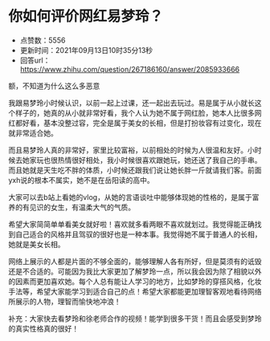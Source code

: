 # 你如何评价网红易梦玲？
- 点赞数：5556
- 更新时间：2021年09月13日10时35分13秒
- 回答url：https://www.zhihu.com/question/267186160/answer/2085933666
<body>
 <p data-pid="t1C2vs-z">额，不知道为什么这么多恶意</p>
 <p data-pid="jwaI2Dq8">我跟易梦玲小时候认识，以前一起上过课，还一起出去玩过。易是属于从小就长这个样子的，她真的从小就非常好看，我个人认为她不属于网红脸，她本人比很多网红都好看，基本没整过容，完全是属于美女的长相，但是打扮妆容有过变化，现在就非常适合她。</p>
 <p data-pid="h5TwxFLh">而且易梦玲人真的非常好，家里比较富裕，以前相处的时候为人很温和友好。小时候去她家玩也很热情很好相处，我小时候很喜欢跟她玩，她还送了我自己的手串。而且她就是天生吃不胖的体质，小时候还跟我们说让她长胖一斤就请我们客。前面yxh说的根本不属实，她不是在岳阳读的高中。</p>
 <p data-pid="NCenG3GR">大家可以去b站上看她的vlog，从她的言语谈吐中能够体现她的性格的，是属于富养的有见识的女生，有温柔大气的气质。</p>
 <p data-pid="QlDESR7d">希望大家简简单单看美女就好啦！喜欢就多看两眼不喜欢就划过。我觉得能正确找到自己适合的风格并且驾驭的很好也是一种本事。我觉得她不属于普通人的长相，她就是美女长相。</p>
 <p data-pid="PWkjEII4">网络上展示的人都是片面的不够全面的，能够理解人各有所好，但是莫须有的诋毁还是不合适的。可能因为我比大家更加了解梦玲一点，所以我会因为除了相貌以外的因素而更加喜欢她。每个人总有能让人学习的地方，比如梦玲的穿搭风格，化妆手法等，希望大家能学习到适合自己的点！希望大家都能更加理智客观地看待网络所展示的人物，理智而愉快地冲浪！</p>
 <p data-pid="QzNT8SZP">补充：大家快去看梦玲和徐老师合作的视频！能学到很多干货！而且会感受到梦玲的真实性格真的很好！</p>
</body>